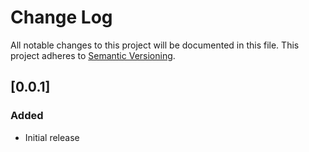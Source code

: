 # Change Log

All notable changes to this project will be documented in this file.
This project adheres to [Semantic Versioning](http://semver.org/).

## [0.0.1]
### Added
- Initial release
